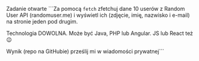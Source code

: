 Zadanie otwarte
```Za pomocą `fetch` zfetchuj dane 10 userów z Random User API (randomuser.me) i wyświetl ich (zdjęcie, imię, nazwisko i e-mail) na stronie jeden pod drugim.
 
Technologia DOWOLNA. Może  być Java, PHP lub Angular. JS lub React też :wink:
 
Wynik (repo na GitHubie) prześlij mi w wiadomości prywatnej```